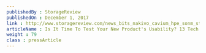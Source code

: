 ```yaml
---
publishedBy : StorageReview
publishedOn : December 1, 2017
link : http://www.storagereview.com/news_bits_nakivo_cavium_hpe_sonm_storj_cloudpassage_storone_qnap_more
articleName : Is It Time To Test Your New Product's Usability? 13 Tech Experts Weigh In
weight : 79 
class : pressArticle
---
```

